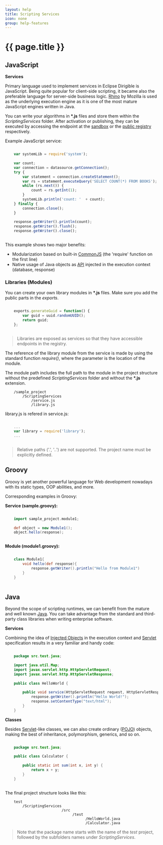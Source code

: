 ```yaml
---
layout: help
title: Scripting Services
icon: none
group: help-features
---
```


{{ page.title }}
===

JavaScript
---

**Services**	

Primary language used to implement services in Eclipse Dirigible is JavaScript. Being quite popular for client-side scripting, it became also the preferable language for server-side business logic. [Rhino](https://developer.mozilla.org/en-US/docs/Rhino) by Mozilla is used as the underlying execution engine as it is one of the most mature JavaScript engines written in Java.


You can write your algorithms in **\*.js** files and store them within the *ScriptingServices* folder. After activation or publishing, they can be executed by accessing the endpoint at the [sandbox](activation.html) or the [public registry](publication.html) respectively.

Example JavaScript service:

```javascript

	var systemLib = require('system');
	
	var count;
	var connection = datasource.getConnection();
	try {
	    var statement = connection.createStatement();
	    var rs = statement.executeQuery('SELECT COUNT(*) FROM BOOKS');
	    while (rs.next()) {
	        count = rs.getInt(1);
	    }
	    systemLib.println('count: '  + count);
	} finally {
	    connection.close();
	}
	
	response.getWriter().println(count);
	response.getWriter().flush();
	response.getWriter().close();
	
```

This example shows two major benefits:

*	Modularization based on built-in [CommonJS](http://wiki.commonjs.org/wiki/CommonJS) (the 'require' function on the first line)
*	Native usage of Java objects as [API](api.html) injected in the execution context (database, response)

### Libraries (Modules)

You can create your own library modules in **\*.js** files. Make sure you add the public parts in the *exports*.

```javascript

	exports.generateGuid = function() {
	    var guid = uuid.randomUUID();
	    return guid;
	};
	
```

> Libraries are exposed as services so that they have accessible endpoints in the registry.

The reference of the library module from the service is made by using the standard function *require()*, where the parameter is the location of the module.

The module path includes the full path to the module in the project structure without the predefined *ScriptingServices* folder and without the **\*.js** extension.


		/sample_project
		    /ScriptingServices
		        /service.js
		        /library.js
        
library.js is refered in service.js:

```javascript

	...
	var library = require('library');
	...
		
```

> Relative paths ('.', '..') are not supported. The project name must be explicitly defined.



Groovy
---

Groovy is yet another powerful language for Web development nowadays with its static types, OOP abilities, and more.

Corresponding examples in Groovy:

**Service (sample.groovy):**
		
```groovy

	import sample_project.module1;
	
	def object = new Module1();
	object.hello(response);
	
```

**Module (module1.groovy):**

```groovy

	class Module1{
	    void hello(def response){
	        response.getWriter().println("Hello from Module1")
	    }
	}
	
```

Java
---

Beyond the scope of scripting runtimes, we can benefit from the mature and well known [Java](http://en.wikipedia.org/wiki/Java_programming_language). You can take advantage from the standard and third-party class libraries when writing enterprise software.

**Services**

Combining the idea of [Injected Objects](http://www.dirigible.io/help/api.html) in the execution context and [Servlet](http://en.wikipedia.org/wiki/Java_Servlet) specification results in a very familiar and handy code:

```java

	package src.test.java;
	
	import java.util.Map;
	import javax.servlet.http.HttpServletRequest;
	import javax.servlet.http.HttpServletResponse;
	
	public class HelloWorld {
	
	    public void service(HttpServletRequest request, HttpServletResponse response, Map<String, Object> scope) throws Exception {
	        response.getWriter().println("Hello World!");
	        response.setContentType("text/html");
	    }
	}
```

**Classes**

Besides [Servlet](http://en.wikipedia.org/wiki/Java_Servlet)-like classes, we can also create ordinary ([POJO](http://en.wikipedia.org/wiki/Plain_Old_Java_Object)) objects, making the best of inheritance, polymorphism, generics, and so on.

```java

	package src.test.java;
	
	public class Calculator {
	
	    public static int sum(int x, int y) {
	        return x + y;
	    }
	}
	
```

The final project structure looks like this:


		test
		    /ScriptingServices
		                      /src
		                           /test
		                                 /HelloWorld.java
		                                 /Calculator.java


> Note that the package name starts with the name of the *test* project, followed by the subfolders names under *ScriptingServices*.
